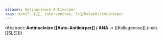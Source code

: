 ```yaml
---
aliases: Antinucleäre Antikörper
tags: m/m17, f/💉, Intervention, f/🧪/Molekül/Antikörper
---
```

(Abstract::**Antinucleäre [[Auto-Antikörper]] / ANA** → [[Kollagenose]] (insb. [[SLE]]))